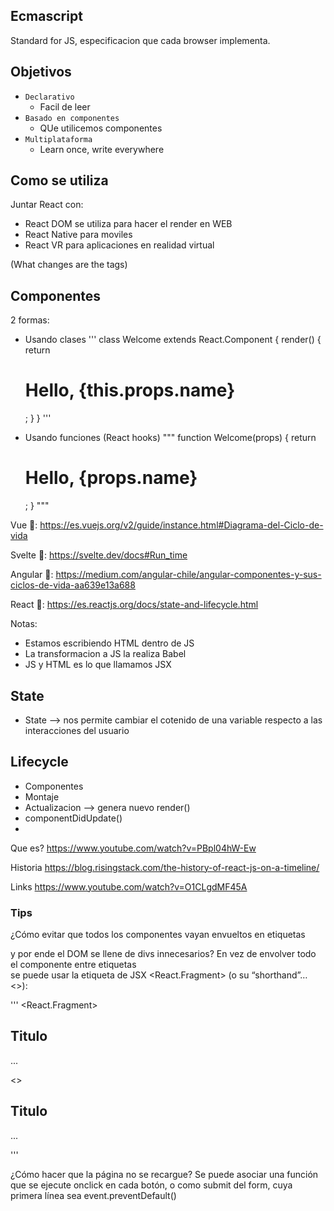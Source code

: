 ## Ecmascript

Standard for JS, especificacion que cada browser implementa.

## Objetivos

- `Declarativo`
  - Facil de leer
- `Basado en componentes`
  - QUe utilicemos componentes
- `Multiplataforma`
  - Learn once, write everywhere

## Como se utiliza

Juntar React con:

- React DOM se utiliza para hacer el render en WEB
- React Native para moviles
- React VR para aplicaciones en realidad virtual

(What changes are the tags)

## Componentes

2 formas:

- Usando clases
  '''
  class Welcome extends React.Component {
  render() {
  return <h1>Hello, {this.props.name}</h1>;
  }
  }
  '''

- Usando funciones (React hooks)
  """
  function Welcome(props) {
  return <h1>Hello, {props.name}</h1>;
  }
  """

Vue 💚:
https://es.vuejs.org/v2/guide/instance.html#Diagrama-del-Ciclo-de-vida

Svelte 🧡:
https://svelte.dev/docs#Run_time

Angular 💓:
https://medium.com/angular-chile/angular-componentes-y-sus-ciclos-de-vida-aa639e13a688

React 💙:
https://es.reactjs.org/docs/state-and-lifecycle.html

Notas:

- Estamos escribiendo HTML dentro de JS
- La transformacion a JS la realiza Babel
- JS y HTML es lo que llamamos JSX

## State

- State --> nos permite cambiar el cotenido de una variable respecto a las interacciones del usuario

## Lifecycle

- Componentes
- Montaje
- Actualizacion --> genera nuevo render()
- componentDidUpdate()
-

Que es?
https://www.youtube.com/watch?v=PBpl04hW-Ew

Historia
https://blog.risingstack.com/the-history-of-react-js-on-a-timeline/

Links
https://www.youtube.com/watch?v=O1CLgdMF45A

### Tips

¿Cómo evitar que todos los componentes vayan envueltos en etiquetas <div> y por ende el DOM se llene de divs innecesarios?
En vez de envolver todo el componente entre etiquetas <div> se puede usar la etiqueta de JSX <React.Fragment> (o su “shorthand”… <>):

'''
<React.Fragment>

<h2>Titulo</h2>
<form>...</form>
</React.Fragment>

<>

<h2>Titulo</h2>
<form>...</form>
</>
'''

¿Cómo hacer que la página no se recargue?
Se puede asociar una función que se ejecute onclick en cada botón, o como submit del form, cuya primera línea sea event.preventDefault()
